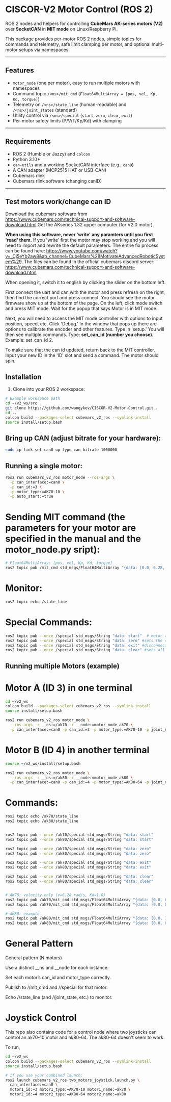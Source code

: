 # CISCOR-V2 Motor Control (ROS 2)

ROS 2 nodes and helpers for controlling **CubeMars AK-series motors (V2)** over **SocketCAN** in **MIT mode** on Linux/Raspberry Pi.

This package provides per-motor ROS 2 nodes, simple topics for commands and telemetry, safe limit clamping per motor, and optional multi-motor setups via namespaces.

---

## Features

- `motor_node` (one per motor), easy to run multiple motors with namespaces
- Command topic `/<ns>/mit_cmd` (`Float64MultiArray = [pos, vel, Kp, Kd, torque]`)
- Telemetry on `/<ns>/state_line` (human-readable) and `/<ns>/joint_states` (standard)
- Utility control via `/<ns>/special` (`start`, `zero`, `clear`, `exit`)
- Per-motor safety limits (P/V/T/Kp/Kd) with clamping

---

## Requirements

- ROS 2 (Humble or Jazzy) and `colcon`
- Python 3.10+
- `can-utils` and a working SocketCAN interface (e.g., `can0`)
- A CAN adapter (MCP2515 HAT or USB-CAN)
- Cubemars rlink
- Cubemars rlink software (changing canID)
---


## Test motors work/change can ID
Download the cubemars software from https://www.cubemars.com/technical-support-and-software-download.html
Get the AKseries 1.32 upper computer (for V2.0 motor). 

**When using this software, never 'write' any paramters until you first 'read' them.** If you 'write' first the motor may stop working and you will need to import and rewrite the default parameters. The entire fix process can be found here: https://www.youtube.com/watch?v=_Cj5eYb2aw8&ab_channel=CubeMars%28MotivateAdvancedRoboticSystem%29. The files can be found in the official cubemars discord server: https://www.cubemars.com/technical-support-and-software-download.html.

When opening it, switch it to english by clicking the slider on the bottom left. 

First connect the uart and can with the motor and press refresh on the right, then find the correct port and press connect. You should see the motor firmware show up at the bottom of the page. On the left, click mode switch and press MIT mode. Wait for the popup that says Motor is in MIT mode. 

Next, you will need to access the MIT mode controller with options to input position, speed, etc. Click 'Debug.' In the window that pops up there are options to calibrate the encoder and other features. Type in 'setup.' You will then see multiple commands. Type: **set_can_id (number you choose)**. Example: set_can_id 2. 

To make sure that the can id updated, return back to the MIT controller. Input your new ID in the 'ID' slot and send a command. The motor should spin.

## Installation

1) Clone into your ROS 2 workspace:

```bash
# Example workspace path
cd ~/v2_ws/src
git clone https://github.com/wangykev/CISCOR-V2-Motor-Control.git .
cd ..
colcon build --packages-select cubemars_v2_ros --symlink-install
source install/setup.bash
```

## Bring up CAN (adjust bitrate for your hardware):

```bash
sudo ip link set can0 up type can bitrate 1000000
```


## Running a single motor:

```bash 
ros2 run cubemars_v2_ros motor_node --ros-args \
  -p can_interface:=can0 \
  -p can_id:=3 \
  -p motor_type:=AK70-10 \
  -p auto_start:=true
```

# Sending MIT command (the parameters for your motor are specified in the manual and the motor_node.py sript):
```bash
# Float64MultiArray: [pos, vel, Kp, Kd, torque]
ros2 topic pub /mit_cmd std_msgs/Float64MultiArray "{data: [0.0, 6.28, 0.0, 1.0, 0.0]}"
```


# Monitor: 
```bash
ros2 topic echo /state_line
```


# Special Commands:
```bash
ros2 topic pub --once /special std_msgs/String "data: start"  # motor automatically starts when you open the node, if you call exit, you must call start before you can control the motor again. You can set the values before you give it the start command. Once started the motor should emit a small hum. 
ros2 topic pub --once /special std_msgs/String "data: zero" #sets the current position to the 0 position
ros2 topic pub --once /special std_msgs/String "data: exit" #disconnects the motor from recieving can commands
ros2 topic pub --once /special std_msgs/String "data: clear" #sets all the values on the motor to 0
```


## Running multiple Motors (example)

# Motor A (ID 3) in one terminal
```bash
cd ~/v2_ws
colcon build --packages-select cubemars_v2_ros --symlink-install
source install/setup.bash

ros2 run cubemars_v2_ros motor_node \
  --ros-args -r __ns:=/ak70 -r __node:=motor_node_ak70 \
  -p can_interface:=can0 -p can_id:=3 -p motor_type:=AK70-10 -p joint_name:=ak70

```


# Motor B (ID 4) in another terminal 
```Bash
source ~/v2_ws/install/setup.bash

ros2 run cubemars_v2_ros motor_node \
  --ros-args -r __ns:=/ak80 -r __node:=motor_node_ak80 \
  -p can_interface:=can0 -p can_id:=4 -p motor_type:=AK80-64 -p joint_name:=ak80

```
# Commands:
```bash
ros2 topic echo /ak70/state_line
ros2 topic echo /ak80/state_line


ros2 topic pub --once /ak70/special std_msgs/String "data: start"
ros2 topic pub --once /ak80/special std_msgs/String "data: start"

ros2 topic pub --once /ak70/special std_msgs/String "data: zero"
ros2 topic pub --once /ak80/special std_msgs/String "data: zero"

ros2 topic pub --once /ak70/special std_msgs/String "data: exit"
ros2 topic pub --once /ak80/special std_msgs/String "data: exit"

ros2 topic pub --once /ak70/special std_msgs/String "data: clear"
ros2 topic pub --once /ak80/special std_msgs/String "data: clear"


# AK70: velocity-only (v=6.28 rad/s, Kd=1.0)
ros2 topic pub /ak70/mit_cmd std_msgs/Float64MultiArray "{data: [0.0, 6.28, 0.0, 1.0, 0.0]}"
ros2 topic pub /ak70/mit_cmd std_msgs/Float64MultiArray "{data: [0.0, 0.0, 0.0, 0.0, 0.0]}"

# AK80: example
ros2 topic pub /ak80/mit_cmd std_msgs/Float64MultiArray "{data: [0.0, 1.0, 0.0, 0.8, 0.0]}"
ros2 topic pub /ak80/mit_cmd std_msgs/Float64MultiArray "{data: [0.0, 0.0, 0.0, 0.0, 0.0]}"
```

# General Pattern 
General pattern (N motors)

Use a distinct __ns and __node for each instance.

Set each motor’s can_id and motor_type correctly.

Publish to /<ns>/mit_cmd and /<ns>/special for that motor.

Echo /<ns>/state_line (and /<ns>/joint_state, etc.) to monitor.



# Joystick Control

This repo also contains code for a control node where two joysticks can control an ak70-10 motor and ak80-64. The ak80-64 doesn't seem to work. 

To run, 
```bash
cd ~/v2_ws
colcon build --packages-select cubemars_v2_ros --symlink-install
source install/setup.bash

# If you use your combined launch:
ros2 launch cubemars_v2_ros two_motors_joystick.launch.py \
  can_interface:=can0 \
  motor1_id:=3 motor1_type:=AK70-10 motor1_name:=ak70 \
  motor2_id:=4 motor2_type:=AK80-64 motor2_name:=ak80
```

